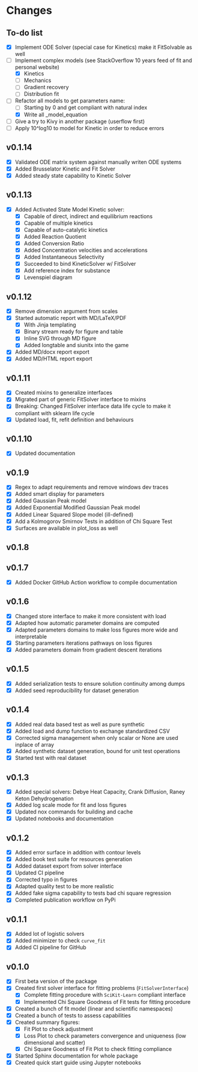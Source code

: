 # Changes

## To-do list

 - [x] Implement ODE Solver (special case for Kinetics) make it FitSolvable as well
 - [ ] Implement complex models (see StackOverflow 10 years feed of fit and personal website)
   - [x] Kinetics
   - [ ] Mechanics
   - [ ] Gradient recovery
   - [ ] Distribution fit
 - [ ] Refactor all models to get parameters name:
   - [ ] Starting by 0 and get compliant with natural index
   - [x] Write all _model_equation
 - [ ] Give a try to Kivy in another package (userflow first)
 - [ ] Apply 10^log10 to model for Kinetic in order to reduce errors
 
## v0.1.14

 - [x] Validated ODE matrix system against manually writen ODE systems
 - [x] Added Brusselator Kinetic and Fit Solver
 - [x] Added steady state capability to Kinetic Solver

## v0.1.13

 - [x] Added Activated State Model Kinetic solver:
   - [x] Capable of direct, indirect and equilibrium reactions
   - [x] Capable of multiple kinetics
   - [x] Capable of auto-catalytic kinetics
   - [x] Added Reaction Quotient
   - [x] Added Conversion Ratio
   - [x] Added Concentration velocities and accelerations
   - [x] Added Instantaneous Selectivity
   - [x] Succeeded to bind KineticSolver w/ FitSolver
   - [x] Add reference index for substance
   - [x] Levenspiel diagram

## v0.1.12

 - [x] Remove dimension argument from scales
 - [x] Started automatic report with MD/LaTeX/PDF
   - [x] With Jinja templating
   - [x] Binary stream ready for figure and table
   - [x] Inline SVG through MD figure
   - [x] Added longtable and siunitx into the game
 - [x] Added MD/docx report export
 - [x] Added MD/HTML report export

## v0.1.11

 - [x] Created mixins to generalize interfaces
 - [x] Migrated part of generic FitSolver interface to mixins
 - [x] Breaking: Changed FitSolver interface data life cycle to make it compliant with sklearn life cycle
 - [x] Updated load, fit, refit definition and behaviours

## v0.1.10

 - [x] Updated documentation

## v0.1.9

 - [x] Regex to adapt requirements and remove windows dev traces
 - [x] Added smart display for parameters
 - [x] Added Gaussian Peak model
 - [x] Added Exponential Modified Gaussian Peak model
 - [x] Added Linear Squared Slope model (ill-defined)
 - [x] Add a Kolmogorov Smirnov Tests in addition of Chi Square Test
 - [x] Surfaces are available in plot_loss as well

## v0.1.8
## v0.1.7

 - [x] Added Docker GitHub Action workflow to compile documentation

## v0.1.6

 - [x] Changed store interface to make it more consistent with load
 - [x] Adapted how automatic parameter domains are computed
 - [x] Adapted parameters domains to make loss figures more wide and interpretable
 - [x] Starting parameters iterations pathways on loss figures
 - [x] Added parameters domain from gradient descent iterations

## v0.1.5

 - [x] Added serialization tests to ensure solution continuity among dumps
 - [x] Added seed reproducibility for dataset generation
 
## v0.1.4

 - [x] Added real data based test as well as pure synthetic
 - [x] Added load and dump function to exchange standardized CSV
 - [x] Corrected sigma management when only scalar or None are used inplace of array
 - [x] Added synthetic dataset generation, bound for unit test operations
 - [x] Started test with real dataset 

## v0.1.3

 - [x] Added special solvers: Debye Heat Capacity, Crank Diffusion, Raney Keton Dehydrogenation
 - [x] Added log scale mode for fit and loss figures
 - [x] Updated nox commands for building and cache
 - [x] Updated notebooks and documentation

## v0.1.2

 - [x] Added error surface in addition with contour levels
 - [x] Added book test suite for resources generation
 - [x] Added dataset export from solver interface
 - [x] Updated CI pipeline
 - [x] Corrected typo in figures
 - [x] Adapted quality test to be more realistic
 - [x] Added fake sigma capability to tests bad chi square regression
 - [x] Completed publication workflow on PyPi

## v0.1.1

 - [x] Added lot of logistic solvers
 - [x] Added minimizer to check `curve_fit`
 - [x] Added CI pipeline for GitHub

## v0.1.0

 - [x] First beta version of the package
 - [x] Created first solver interface for fitting problems (`FitSolverInterface`)
   - [x] Complete fitting procedure with `SciKit-Learn` compliant interface
   - [x] Implemented Chi Square Goodness of Fit tests for fitting procedure
 - [x] Created a bunch of fit model (linear and scientific namespaces)
 - [x] Created a bunch of tests to assess capabilities
 - [x] Created summary figures:
   - [x] Fit Plot to check adjustment
   - [x] Loss Plot to check parameters convergence and uniqueness (low dimensional and scatter)
   - [x] Chi Square Goodness of Fit Plot to check fitting compliance
 - [x] Started Sphinx documentation for whole package
 - [x] Created quick start guide using Jupyter notebooks
